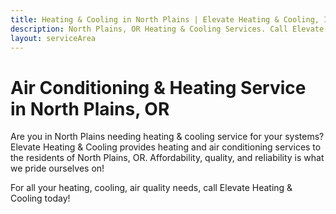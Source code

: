 ```yaml
---
title: Heating & Cooling in North Plains | Elevate Heating & Cooling, Inc
description: North Plains, OR Heating & Cooling Services. Call Elevate Heating & Cooling today to schedule your service.
layout: serviceArea
---
```


# Air Conditioning & Heating Service in North Plains, OR

Are you in North Plains needing heating & cooling service for your systems? Elevate Heating & Cooling provides heating and air conditioning services to the residents of North Plains, OR. Affordability, quality, and reliability is what we pride ourselves on!

For all your heating, cooling, air quality needs, call Elevate Heating & Cooling today!
